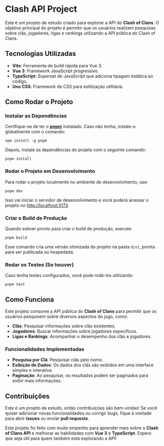<h1>Clash API Project</h1>

<p>Este é um projeto de estudo criado para explorar a API do <strong>Clash of Clans</strong>. O objetivo principal do projeto é permitir que os usuários realizem pesquisas sobre clãs, jogadores, ligas e rankings utilizando a API pública do Clash of Clans.</p>

<h2>Tecnologias Utilizadas</h2>

<ul>
  <li><strong>Vite</strong>: Ferramenta de build rápida para Vue 3.</li>
  <li><strong>Vue 3</strong>: Framework JavaScript progressivo.</li>
  <li><strong>TypeScript</strong>: Superset de JavaScript que adiciona tipagem estática ao código.</li>
  <li><strong>Uno CSS</strong>: Framework de CSS para estilização utilitária.</li>
</ul>

<h2>Como Rodar o Projeto</h2>

<h3>Instalar as Dependências</h3>

<p>Certifique-se de ter o <a href="https://pnpm.io/" target="_blank"><strong>pnpm</strong></a> instalado. Caso não tenha, instale-o globalmente com o comando:</p>

<pre><code>npm install -g pnpm</code></pre>

<p>Depois, instale as dependências do projeto com o seguinte comando:</p>

<pre><code>pnpm install</code></pre>

<h3>Rodar o Projeto em Desenvolvimento</h3>

<p>Para rodar o projeto localmente no ambiente de desenvolvimento, use:</p>

<pre><code>pnpm dev</code></pre>

<p>Isso vai iniciar o servidor de desenvolvimento e você poderá acessar o projeto no <a href="http://localhost:5173" target="_blank">http://localhost:5173</a>.</p>

<h3>Criar o Build de Produção</h3>

<p>Quando estiver pronto para criar o build de produção, execute:</p>

<pre><code>pnpm build</code></pre>

<p>Esse comando cria uma versão otimizada do projeto na pasta <code>dist</code>, pronta para ser publicada ou hospedada.</p>

<h3>Rodar os Testes (Se houver)</h3>

<p>Caso tenha testes configurados, você pode rodá-los utilizando:</p>

<pre><code>pnpm test</code></pre>

<h2>Como Funciona</h2>

<p>Este projeto consome a API pública do <strong>Clash of Clans</strong> para permitir que os usuários pesquisem sobre diversos aspectos do jogo, como:</p>

<ul>
  <li><strong>Clãs</strong>: Pesquisar informações sobre clãs existentes.</li>
  <li><strong>Jogadores</strong>: Buscar informações sobre jogadores específicos.</li>
  <li><strong>Ligas e Rankings</strong>: Acompanhar o desempenho dos clãs e jogadores.</li>
</ul>

<h3>Funcionalidades Implementadas</h3>

<ul>
  <li><strong>Pesquisa por Clã</strong>: Pesquisar clãs pelo nome.</li>
  <li><strong>Exibição de Dados</strong>: Os dados dos clãs são exibidos em uma interface simples e interativa.</li>
  <li><strong>Paginação</strong>: Ao pesquisar, os resultados podem ser paginados para exibir mais informações.</li>
</ul>

<h2>Contribuições</h2>

<p>Este é um projeto de estudo, então contribuições são bem-vindas! Se você quiser adicionar novas funcionalidades ou corrigir bugs, fique à vontade para abrir <strong>issues</strong> ou enviar <strong>pull requests</strong>.</p>

<p>Este projeto foi feito com muito empenho para aprender mais sobre o <strong>Clash of Clans API</strong> e melhorar as habilidades com <strong>Vue 3</strong> e <strong>TypeScript</strong>. Espero que seja útil para quem também está explorando a API!</p>
